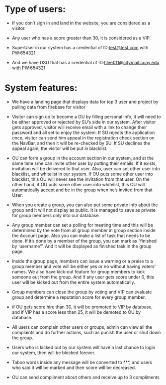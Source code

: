 # Type of users:

-	If you don’t sign in and land in the website, you are considered as a visitor.

-	Any user who has a score greater than 30, it is considered as a VIP. 

-	SuperUser in our system has a credential of ID:test@test.com with PW:654321
-	And we have DSU that has a credential of ID:hlee011@citymail.cuny.edu with PW:654321

# System features:

-	We have a landing page that displays data for top 3 user and project by pulling data from firebase for visitor 

-	Visitor can sign up to become a OU by filling personal info, it will need to be either approved or rejected by SU’s side in our system. After visitor gets approved, visitor will receive email with a link to change their password and all set to enjoy the system. If SU rejects the application once, visitor can send him appeal in the registration check section on the NavBar, and then it will be re-checked by SU. If SU declines the appeal again, the visitor will be put in blacklist. 

-	OU can form a group in the account section in our system, and at the same time s/he can invite other user by putting their emails. If it exists, invitation will be delivered to that user. Also, user can set other user into blacklist, and whitelist in our system. If OU puts some other user into blacklist, this OU will never see the invitation from that user. On the other hand, if OU puts some other user into whitelist, this OU will automatically accept and be in the group when he’s invited from that User. 

-	When you create a group, you can also put some private info about the group and it will not display as public. It is managed to save as private for group members only into our database. 

-	Any group member can set a polling for meeting time and this will be determined by the vote from all group member in group section inside the Account page.  Also you can make a list of task that needs to be done. If it’s done by a member of the group, you can mark as “finished by ‘username’”. And it will be displayed as finished task in the group page. 


-	Inside the group page, members can issue a warning or a praise to a group member and vote will be either yes or no without having voters’ names. We also have kick-out feature for group members to kick someone out from the group. And if any user gets score under 0, this user will be kicked out from the entire system automatically. 

- Group members can close the group by voting and VIP can evaluate group and determine a reputation score for every group member. 

- if OU gets score hire than 30, it will be promoted to VIP by database, and if VIP has a score less than 25, it will be demoted to OU by database.



- All users can complain other users or groups, admin can view all the complaints and do further actions, such as punish the user or shut down the group.

-	Users who is kicked out by our system will have a last chance to login our system, then will be blocked forever.

-	Taboo words inside any message will be converted to ***, and users who said it will be marked and their score will be decreased.

-	OU can send compliment about others and receive up to 3 compliments

